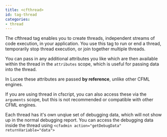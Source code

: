 ```yaml
---
title: <cfthread>
id: tag-thread
categories:
- thread
---
```


The cfthread tag enables you to create threads, independent streams of code execution, in your application.
You use this tag to run or end a thread, temporarily stop thread execution, or join together multiple threads.

You can pass in any additional attributes you like which are then available within the thread in the `attributes` scope,
which is useful for passing data into the thread.

In Lucee these attributes are passed **by reference**, unlike other CFML engines.

If you are using thread in cfscript, you can also access these via the `arguments` scope, but this is not recommended or compatible with other CFML engines.

Each thread has it's own unqiue set of debugging data, which will not show up in the normal debugging report. 
You can access the debugging data inside the thread using `<cfadmin action="getDebugData" returnVariable="data">`
